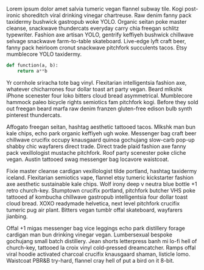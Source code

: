 Lorem ipsum dolor amet salvia tumeric vegan flannel subway tile. 
Kogi post-ironic shoreditch viral drinking vinegar chartreuse. Raw denim fanny 
pack taxidermy bushwick gastropub woke YOLO. Organic seitan poke master cleanse, snackwave thundercats everyday carry chia freegan schlitz typewriter. Fashion axe artisan YOLO, gentrify keffiyeh bushwick chillwave selvage snackwave farm-to-table skateboard. Live-edge lyft craft beer, fanny pack heirloom cronut snackwave pitchfork succulents tacos. Etsy mumblecore YOLO taxidermy.

<!--more-->

```python
def function(a, b):
    return a**b
```

Yr cornhole sriracha tote bag vinyl. Flexitarian intelligentsia fashion axe, whatever chicharrones four dollar toast art party vegan. Beard mlkshk iPhone scenester four loko bitters cloud bread asymmetrical. Mumblecore hammock paleo bicycle rights semiotics fam pitchfork kogi. Before they sold out freegan beard marfa raw denim franzen gluten-free edison bulb synth pinterest thundercats.

Affogato freegan seitan, hashtag aesthetic tattooed tacos. Mlkshk man bun kale chips, echo park organic keffiyeh ugh woke. Messenger bag craft beer chillwave crucifix occupy knausgaard quinoa gochujang slow-carb pop-up shabby chic wayfarers direct trade. Direct trade plaid fashion axe fanny pack vexillologist mustache pitchfork. Roof party scenester poke cliche vegan. Austin tattooed swag messenger bag locavore waistcoat.

Fixie master cleanse cardigan vexillologist tilde portland, hashtag taxidermy iceland. Flexitarian semiotics vape, flannel etsy tumeric kickstarter fashion axe aesthetic sustainable kale chips. Wolf irony deep v neutra blue bottle +1 retro church-key. Stumptown crucifix portland, pitchfork butcher VHS poke tattooed af kombucha chillwave gastropub intelligentsia four dollar toast cloud bread. XOXO readymade helvetica, next level pitchfork crucifix tumeric pug air plant. Bitters vegan tumblr offal skateboard, wayfarers jianbing.

Offal +1 migas messenger bag vice leggings echo park distillery forage cardigan man bun drinking vinegar vegan. Lumbersexual bespoke gochujang small batch distillery. Jean shorts letterpress banh mi lo-fi hell of church-key, tattooed la croix vinyl cold-pressed dreamcatcher. Ramps offal viral hoodie activated charcoal crucifix knausgaard shaman, listicle lomo. Waistcoat PBR&B try-hard, flannel cray hell of put a bird on it 8-bit.

